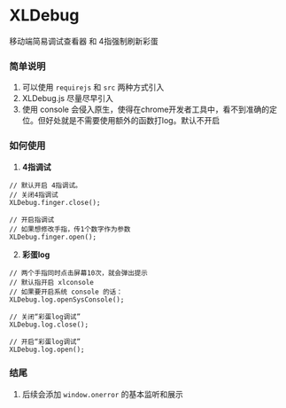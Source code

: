 # XLDebug
移动端简易调试查看器 和 4指强制刷新彩蛋

### 简单说明
1. 可以使用 `requirejs` 和 `src` 两种方式引入
1. XLDebug.js 尽量尽早引入
1. 使用 console 会侵入原生，使得在chrome开发者工具中，看不到准确的定位。但好处就是不需要使用额外的函数打log。默认不开启


### 如何使用
1) **4指调试**
```
// 默认开启 4指调试。
// 关闭4指调试
XLDebug.finger.close();

// 开启指调试
// 如果想修改手指，传1个数字作为参数
XLDebug.finger.open();
```

2) **彩蛋log**
```
// 两个手指同时点击屏幕10次，就会弹出提示
// 默认指开启 xlconsole
// 如果要开启系统 console 的话：
XLDebug.log.openSysConsole();

// 关闭“彩蛋log调试”
XLDebug.log.close();

// 开启“彩蛋log调试”
XLDebug.log.open();
```

### 结尾
1. 后续会添加 `window.onerror` 的基本监听和展示